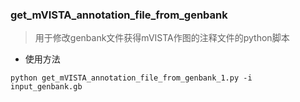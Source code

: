 ### get_mVISTA_annotation_file_from_genbank
> 用于修改genbank文件获得mVISTA作图的注释文件的python脚本

- 使用方法
```
python get_mVISTA_annotation_file_from_genbank_1.py -i input_genbank.gb
```
